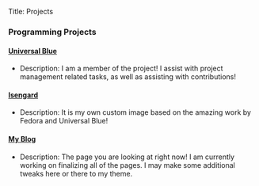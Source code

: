 Title: Projects
### Programming Projects

#### [Universal Blue](https://universal-blue.org)

- Description: I am a member of the project! I assist with project management related tasks, as well as assisting with contributions!

#### [Isengard](https://github.com/noelmiller/isengard)

- Description: It is my own custom image based on the amazing work by Fedora and Universal Blue!

#### [My Blog](https://github.com/noelmiller/noelmiller.github.io)

- Description: The page you are looking at right now! I am currently working on finalizing all of the pages. I may make some additional tweaks here or there to my theme.
